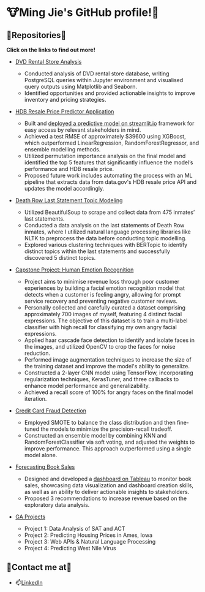 # :cow:Ming Jie's GitHub profile!:cow2:

## :deciduous_tree:Repositories:deciduous_tree: 
**Click on the links to find out more!**

- [DVD Rental Store Analysis](https://github.com/tmj1432/DVD-Rental-Store-Analysis)

  - Conducted analysis of DVD rental store database, writing PostgreSQL queries within Jupyter environment and visualised query outputs using Matplotlib and Seaborn.
  - Identified opportunities and provided actionable insights to improve inventory and pricing strategies.


- [HDB Resale Price Predictor Application](https://github.com/tmj1432/HDB-Resale-Price-Predictor-Application)

  - Built and [deployed a predictive model on streamlit.io](https://tmj1432-hdb-resale-price-predictor-application-app-5kd0gz.streamlit.app/) framework for easy access by relevant stakeholders in mind.
  - Achieved a test RMSE of approximately $39600 using XGBoost, which outperformed LinearRegression, RandomForestRegressor, and ensemble modelling methods.
  - Utilized permutation importance analysis on the final model and identified the top 5 features that significantly influence the model’s performance and HDB resale price. 
  - Proposed future work includes automating the process with an ML pipeline that extracts data from data.gov's HDB resale price API and updates the model accordingly.

- [Death Row Last Statement Topic Modeling](https://github.com/tmj1432/Death-Row-Last-Statement-Topic-Modeling)
  - Utilized BeautifulSoup to scrape and collect data from 475 inmates’ last statements.
  - Conducted a data analysis on the last statements of Death Row inmates, where I utilized natural language processing libraries like NLTK to preprocess the data before conducting topic modelling.
  - Explored various clustering techniques with BERTopic to identify distinct topics within the last statements and successfully discovered 5 distinct topics.
 
- [Capstone Project: Human Emotion Recognition](https://github.com/tmj1432/Human-Emotion-Recognition)
  - Project aims to minimise revenue loss through poor customer experiences by building a facial emotion recognition model that detects when a customer is feeling angry, allowing for prompt service recovery and preventing negative customer reviews.
  - Personally collected and carefully curated a dataset comprising approximately 700 images of myself, featuring 4 distinct facial expressions. The objective of this dataset is to train a multi-label classifier with high recall for classifying my own angry facial expressions.
  - Applied haar cascade face detection to identify and isolate faces in the images, and utilized OpenCV to crop the faces for noise reduction.
  - Performed image augmentation techniques to increase the size of the training dataset and improve the model's ability to generalize.
  - Constructed a 2-layer CNN model using TensorFlow, incorporating regularization techniques, KerasTuner, and three callbacks to enhance model performance and generalizability.
  - Achieved a recall score of 100% for angry faces on the final model iteration.

- [Credit Card Fraud Detection](https://www.kaggle.com/code/tmj1432/credit-card-fraud-detection-smote-ensemble-model)
  - Employed SMOTE to balance the class distribution and then fine-tuned the models to minimize the precision-recall tradeoff.
  - Constructed an ensemble model by combining KNN and RandomForestClassifier via soft voting, and adjusted the weights to improve performance. This approach outperformed using a single model alone.

- [Forecasting Book Sales](https://www.kaggle.com/code/tmj1432/tabular-playground-series-sep-2022)
  - Designed and developed a [dashboard on Tableau](https://public.tableau.com/app/profile/tan.ming.jie/viz/DashboardofKaggleBookstoreSales/BookSales) to monitor book sales, showcasing data visualization and dashboard creation skills, as well as an ability to deliver actionable insights to stakeholders.
  - Proposed 3 recommendations to increase revenue based on the exploratory data analysis.
- [GA Projects](https://github.com/tmj1432/GA-Projects)
  - Project 1: Data Analysis of SAT and ACT
  - Project 2: Predicting Housing Prices in Ames, Iowa
  - Project 3: Web APIs & Natural Language Processing
  - Project 4: Predicting West Nile Virus


## 🌻Contact me at:sunflower:
- 📫[LinkedIn](https://www.linkedin.com/in/tmj1432/)

## 
<!--
**tmj1432/tmj1432** is a ✨ _special_ ✨ repository because its `README.md` (this file) appears on your GitHub profile.

Here are some ideas to get you started:

- 🔭 I’m currently working on ...
- 🌱 I’m currently learning ...
- 👯 I’m looking to collaborate on ...
- 🤔 I’m looking for help with ...
- 💬 Ask me about ...
- 📫 How to reach me: ...
- 😄 Pronouns: ...
- ⚡ Fun fact: ...
-->
